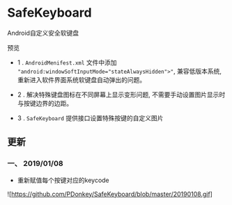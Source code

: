 # **SafeKeyboard**
Android自定义安全软键盘

预览<br>

* 1 . `AndroidMenifest.xml` 文件中添加 `"android:windowSoftInputMode="stateAlwaysHidden">"`, 兼容低版本系统, 重新进入软件界面系统软键盘自动弹出的问题。

* 2 . 解决特殊键盘图标在不同屏幕上显示变形问题, 不需要手动设置图片显示时与按键边界的边距。
* 3 . `SafeKeyboard` 提供接口设置特殊按键的自定义图片
## **更新**
### 一、 2019/01/08

*  重新赋值每个按键对应的keycode

![https://github.com/PDonkey/SafeKeyboard/blob/master/20190108.gif]

